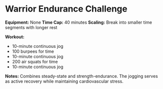 # Warrior Endurance Challenge

**Equipment:** None
**Time Cap:** 40 minutes
**Scaling:** Break into smaller time segments with longer rest

**Workout:**
- 10-minute continuous jog
- 100 burpees for time
- 10-minute continuous jog
- 200 air squats for time
- 10-minute continuous jog

**Notes:**
Combines steady-state and strength-endurance. The jogging serves as active recovery while maintaining cardiovascular stress.
